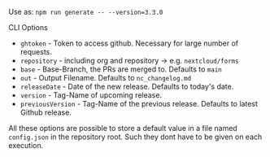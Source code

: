 Use as:
`npm run generate -- --version=3.3.0`

CLI Options
- `ghtoken` - Token to access github. Necessary for large number of requests.
- `repository` - including org and repository -> e.g. `nextcloud/forms`
- `base` - Base-Branch, the PRs are merged to. Defaults to `main`
- `out` - Output Filename. Defaults to `nc_changelog.md`
- `releaseDate` - Date of the new release. Defaults to today's date.
- `version` - Tag-Name of upcoming release.
- `previousVersion` - Tag-Name of the previous release. Defaults to latest Github release.

All these options are possible to store a default value in a file named `config.json` in the repository root. Such they dont have to be given on each execution.
